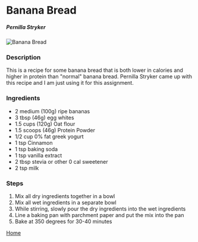 # Banana Bread

##### Pernilla Stryker

![Banana Bread](/images/banana-bread.png)

### Description

This is a recipe for some banana bread that is both lower in calories and higher in protein than "normal" banana bread. Pernilla Stryker came up with this recipe and I am just using it for this assignment.

### Ingredients

*   2 medium (100g) ripe bananas
*   3 tbsp (46g) egg whites
*   1.5 cups (120g) Oat flour
*   1.5 scoops (46g) Protein Powder
*   1/2 cup 0% fat greek yogurt
*   1 tsp Cinnamon
*   1 tsp baking soda
*   1 tsp vanilla extract
*   2 tbsp stevia or other 0 cal sweetener
*   2 tsp milk

### Steps

1.  Mix all dry ingredients together in a bowl
2.  Mix all wet ingredients in a separate bowl
3.  While stirring, slowly pour the dry ingredients into the wet ingredients
4.  Line a baking pan with parchment paper and put the mix into the pan
5.  Bake at 350 degrees for 30-40 minutes

[Home](/index.html)